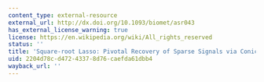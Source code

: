 ```yaml
---
content_type: external-resource
external_url: http://dx.doi.org/10.1093/biomet/asr043
has_external_license_warning: true
license: https://en.wikipedia.org/wiki/All_rights_reserved
status: ''
title: 'Square-root Lasso: Pivotal Recovery of Sparse Signals via Conic Programming'
uid: 2204d78c-d472-4337-8d76-caefda61dbb4
wayback_url: ''
---
```

